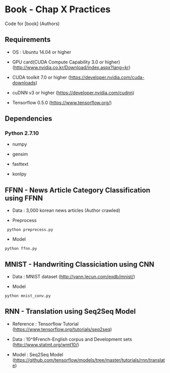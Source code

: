 # Book - Chap X Practices

Code for [book] (Authors)

## Requirements

- OS : Ubuntu 14.04 or higher

- GPU card(CUDA Compute Capability 3.0 or higher) (http://www.nvidia.co.kr/Download/index.aspx?lang=kr)

- CUDA toolkit 7.0 or higher (https://developer.nvidia.com/cuda-downloads)

- cuDNN v3 or higher (https://developer.nvidia.com/cudnn)

- Tensorflow 0.5.0 (https://www.tensorflow.org/)

## Dependencies

### Python 2.7.10

- numpy

- gensim

- fasttext 

- konlpy


## FFNN - News Article Category Classification using FFNN

- Data : 3,000 korean news articles (Author crawled)

- Preprocess

``` python preprecess.py```

- Model

```python ffnn.py```


## MNIST - Handwriting Classiciation using CNN

- Data : MNIST dataset (http://yann.lecun.com/exdb/mnist/)

- Model

```python mnist_conv.py```
	

## RNN - Translation using Seq2Seq Model

- Reference : Tensorflow Tutorial (https://www.tensorflow.org/tutorials/seq2seq)

- Data : 10^9French-English corpus and Development sets (http://www.statmt.org/wmt10/)

- Model : Seq2Seq Model (https://github.com/tensorflow/models/tree/master/tutorials/rnn/translate)

